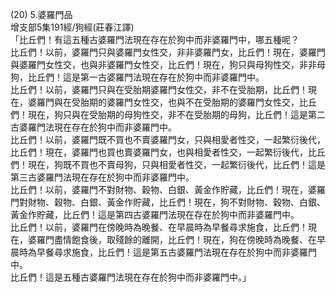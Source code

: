 (20) 5.婆羅門品  
增支部5集191經/狗經(莊春江譯)  
「比丘們！有這五種古婆羅門法現在存在於狗中而非婆羅門中，哪五種呢？  
比丘們！以前，婆羅門只與婆羅門女性交，非非婆羅門女，比丘們！現在，婆羅門與婆羅門女性交，也與非婆羅門女性交，比丘們！現在，狗只與母狗性交，非非母狗，比丘們！這是第一古婆羅門法現在存在於狗中而非婆羅門中。  
比丘們！以前，婆羅門只與在受胎期婆羅門女性交，非不在受胎期，比丘們！現在，婆羅門與在受胎期的婆羅門女性交，也與不在受胎期的婆羅門女性交，比丘們！現在，狗只與在受胎期的母狗性交，非不在受胎期的母狗，比丘們！這是第二古婆羅門法現在存在於狗中而非婆羅門中。  
比丘們！以前，婆羅門既不買也不賣婆羅門女，只與相愛者性交，一起繁衍後代，比丘們！現在，婆羅門也買也賣婆羅門女，也與相愛者性交，一起繁衍後代，比丘們！現在，狗既不買也不賣母狗，只與相愛者性交，一起繁衍後代，比丘們！這是第三古婆羅門法現在存在於狗中而非婆羅門中。  
比丘們！以前，婆羅門不對財物、穀物、白銀、黃金作貯藏，比丘們！現在，婆羅門對財物、穀物、白銀、黃金作貯藏，比丘們！現在，狗不對財物、穀物、白銀、黃金作貯藏，比丘們！這是第四古婆羅門法現在存在於狗中而非婆羅門中。  
比丘們！以前，婆羅門在傍晚時為晚餐、在早晨時為早餐尋求施食，比丘們！現在，婆羅門盡情飽食後，取殘餘的離開，比丘們！現在，狗在傍晚時為晚餐、在早晨時為早餐尋求施食，比丘們！這是第五古婆羅門法現在存在於狗中而非婆羅門中。  
比丘們！這是五種古婆羅門法現在存在於狗中而非婆羅門中。」  
  
  
